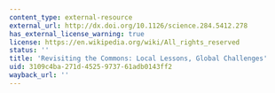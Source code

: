 ```yaml
---
content_type: external-resource
external_url: http://dx.doi.org/10.1126/science.284.5412.278
has_external_license_warning: true
license: https://en.wikipedia.org/wiki/All_rights_reserved
status: ''
title: 'Revisiting the Commons: Local Lessons, Global Challenges'
uid: 3109c4ba-271d-4525-9737-61adb0143ff2
wayback_url: ''
---
```

